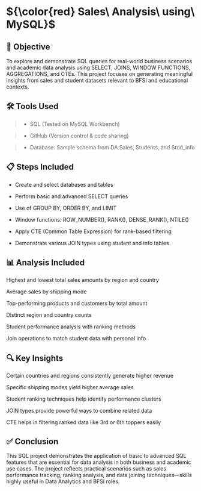 # ${\color{red} Sales\ Analysis\ using\ MySQL}$

## 📌 Objective
To explore and demonstrate SQL queries for real-world business scenarios and academic data analysis using SELECT, JOINS, WINDOW FUNCTIONS, AGGREGATIONS, and CTEs. This project focuses on generating meaningful insights from sales and student datasets relevant to BFSI and educational contexts.

## 🛠️ Tools Used
>- SQL (Tested on MySQL Workbench)

>- GitHub (Version control & code sharing)

>- Database: Sample schema from DA.Sales, Students, and Stud_info

## 📋 Steps Included
- Create and select databases and tables

- Perform basic and advanced SELECT queries

- Use of GROUP BY, ORDER BY, and LIMIT

- Window functions: ROW_NUMBER(), RANK(), DENSE_RANK(), NTILE()

- Apply CTE (Common Table Expression) for rank-based filtering

- Demonstrate various JOIN types using student and info tables

## 📊 Analysis Included
Highest and lowest total sales amounts by region and country

Average sales by shipping mode

Top-performing products and customers by total amount

Distinct region and country counts

Student performance analysis with ranking methods

Join operations to match student data with personal info

## 🔍 Key Insights
Certain countries and regions consistently generate higher revenue

Specific shipping modes yield higher average sales

Student ranking techniques help identify performance clusters

JOIN types provide powerful ways to combine related data

CTE helps in filtering ranked data like 3rd or 6th toppers easily

## ✅ Conclusion
This SQL project demonstrates the application of basic to advanced SQL features that are essential for data analysis in both business and academic use cases. The project reflects practical scenarios such as sales performance tracking, ranking analysis, and data joining techniques—skills highly useful in Data Analytics and BFSI roles.
